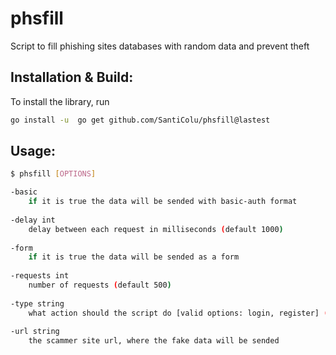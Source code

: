 # phsfill
Script to fill phishing sites databases with random data and prevent theft

## Installation & Build:
To install the library, run

```sh
go install -u  go get github.com/SantiColu/phsfill@lastest
```

## Usage:  
```sh
$ phsfill [OPTIONS]
```

```sh
-basic
    if it is true the data will be sended with basic-auth format
  
-delay int  
    delay between each request in milliseconds (default 1000)  
    
-form  
    if it is true the data will be sended as a form  
    
-requests int  
    number of requests (default 500)  
    
-type string  
    what action should the script do [valid options: login, register] (default "login")  
    
-url string  
    the scammer site url, where the fake data will be sended  
```

